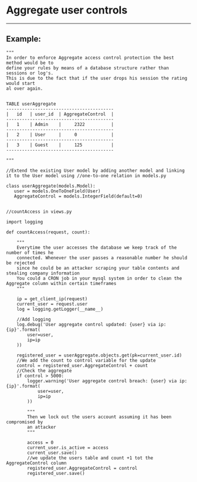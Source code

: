 # Aggregate user controls
-------

## Example:

 
    """
    In order to enforce Aggregate access control protection the best method would be to
    define your rules by means of a database structure rather than sessions or log's.
    This is due to the fact that if the user drops his session the rating would start
    al over again.


    TABLE userAggregate
    -----------------------------------------   
    |   id   | user_id  | AggregateControl	|
    -----------------------------------------  
    |   1    | Admin    | 	  2322    	    |
    -----------------------------------------   
    |   2    | User     |     0             |
    -----------------------------------------  
    |   3    | Guest    |     125           |
    -----------------------------------------
    	
    """

    //Extend the existing User model by adding another model and linking it to the User model using //one-to-one relation in models.py

    class userAggregate(models.Model):
       user = models.OneToOneField(User)
       AggregateControl = models.IntegerField(default=0)


    //countAccess in views.py

    import logging

    def countAccess(request, count):
        
        """
        Everytime the user accesses the database we keep track of the number of times he
        connected. Whenever the user passes a reasonable number he should be rejected
        since he could be an attacker scraping your table contents and stealing company information
        You could a CRON job in your mysql system in order to clean the Aggregate column within certain timeframes
        """
        
        ip = get_client_ip(request)
        current_user = request.user
        log = logging.getLogger(__name__)

        //Add logging
        log.debug('User aggregate control updated: {user} via ip: {ip}'.format(
            user=user,
            ip=ip
        ))

        registered_user = userAggregate.objects.get(pk=current_user.id)
        //We add the count to control variable for the update
        control = registered_user.AggregateControl + count
        //Check the aggregate
        if control > 5000:
            logger.warning('User aggregate control breach: {user} via ip: {ip}'.format(
                user=user,
                ip=ip
            ))
                
            """
            Then we lock out the users account assuming it has been compromised by
            an attacker
            """
                
            access = 0
            current_user.is_active = access
            current_user.save()
            //we update the users table and count +1 tot the AggregateControl column
            registered_user.AggregateControl = control
            registered_user.save()  
